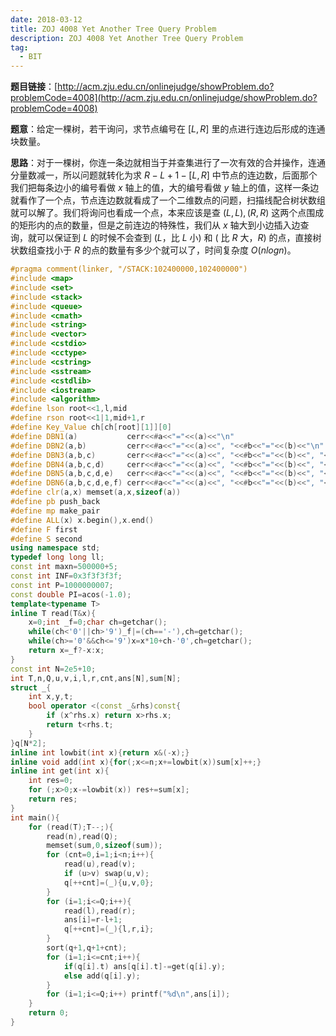 ```yaml
---
date: 2018-03-12
title: ZOJ 4008 Yet Another Tree Query Problem
description: ZOJ 4008 Yet Another Tree Query Problem
tag:
  - BIT
---
```


**题目链接**：[http://acm.zju.edu.cn/onlinejudge/showProblem.do?problemCode=4008](http://acm.zju.edu.cn/onlinejudge/showProblem.do?problemCode=4008)

**题意**：给定一棵树，若干询问，求节点编号在 $[L,R]$ 里的点进行连边后形成的连通块数量。

**思路**：对于一棵树，你连一条边就相当于并查集进行了一次有效的合并操作，连通分量数减一，所以问题就转化为求 $R-L+1-[L,R]$ 中节点的连边数，后面那个我们把每条边小的编号看做 $x$ 轴上的值，大的编号看做 $y$ 轴上的值，这样一条边就看作了一个点，节点连边数就看成了一个二维数点的问题，扫描线配合树状数组就可以解了。我们将询问也看成一个点，本来应该是查 $(L,L),(R,R)$ 这两个点围成的矩形内的点的数量，但是之前连边的特殊性，我们从 $x$ 轴大到小边插入边查询，就可以保证到 $L$ 的时候不会查到 $(L$，比 $L$ 小$)$ 和 $($ 比 $R$ 大，$R)$ 的点，直接树状数组查找小于 $R$ 的点的数量有多少个就可以了，时间复杂度 $O(nlogn)$。

```cpp
#pragma comment(linker, "/STACK:102400000,102400000")
#include <map>
#include <set>
#include <stack>
#include <queue>
#include <cmath>
#include <string>
#include <vector>
#include <cstdio>
#include <cctype>
#include <cstring>
#include <sstream>
#include <cstdlib>
#include <iostream>
#include <algorithm>
#define lson root<<1,l,mid
#define rson root<<1|1,mid+1,r
#define Key_Value ch[ch[root][1]][0]
#define DBN1(a)           cerr<<#a<<"="<<(a)<<"\n"
#define DBN2(a,b)         cerr<<#a<<"="<<(a)<<", "<<#b<<"="<<(b)<<"\n"
#define DBN3(a,b,c)       cerr<<#a<<"="<<(a)<<", "<<#b<<"="<<(b)<<", "<<#c<<"="<<(c)<<"\n"
#define DBN4(a,b,c,d)     cerr<<#a<<"="<<(a)<<", "<<#b<<"="<<(b)<<", "<<#c<<"="<<(c)<<", "<<#d<<"="<<(d)<<"\n"
#define DBN5(a,b,c,d,e)   cerr<<#a<<"="<<(a)<<", "<<#b<<"="<<(b)<<", "<<#c<<"="<<(c)<<", "<<#d<<"="<<(d)<<", "<<#e<<"="<<(e)<<"\n"
#define DBN6(a,b,c,d,e,f) cerr<<#a<<"="<<(a)<<", "<<#b<<"="<<(b)<<", "<<#c<<"="<<(c)<<", "<<#d<<"="<<(d)<<", "<<#e<<"="<<(e)<<", "<<#f<<"="<<(f)<<"\n"
#define clr(a,x) memset(a,x,sizeof(a))
#define pb push_back
#define mp make_pair
#define ALL(x) x.begin(),x.end()
#define F first
#define S second
using namespace std;
typedef long long ll;
const int maxn=500000+5;
const int INF=0x3f3f3f3f;
const int P=1000000007;
const double PI=acos(-1.0);
template<typename T>
inline T read(T&x){
    x=0;int _f=0;char ch=getchar();
    while(ch<'0'||ch>'9')_f|=(ch=='-'),ch=getchar();
    while(ch>='0'&&ch<='9')x=x*10+ch-'0',ch=getchar();
    return x=_f?-x:x;
}
const int N=2e5+10;
int T,n,Q,u,v,i,l,r,cnt,ans[N],sum[N];
struct _{
	int x,y,t;
	bool operator <(const _&rhs)const{
		if (x^rhs.x) return x>rhs.x;
		return t<rhs.t;
	}
}q[N*2];
inline int lowbit(int x){return x&(-x);}
inline void add(int x){for(;x<=n;x+=lowbit(x))sum[x]++;}
inline int get(int x){
	int res=0;
	for (;x>0;x-=lowbit(x)) res+=sum[x];
	return res;
}
int main(){
	for (read(T);T--;){
		read(n),read(Q);
		memset(sum,0,sizeof(sum));
		for (cnt=0,i=1;i<n;i++){
			read(u),read(v);
			if (u>v) swap(u,v);
			q[++cnt]=(_){u,v,0};
		}
		for (i=1;i<=Q;i++){
			read(l),read(r);
			ans[i]=r-l+1;
			q[++cnt]=(_){l,r,i};
		}
		sort(q+1,q+1+cnt);
		for (i=1;i<=cnt;i++){
			if(q[i].t) ans[q[i].t]-=get(q[i].y);
			else add(q[i].y);
		}
		for (i=1;i<=Q;i++) printf("%d\n",ans[i]);
	}
	return 0;
}
```